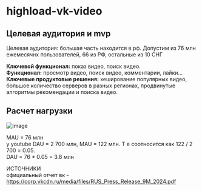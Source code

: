 # highload-vk-video

## Целевая аудитория и mvp
   
Целевая аудитория: большая часть находится в рф. Допустим из 76 млн ежемесячнх пользователей, 66 из РФ, остальные из 10 СНГ

**Ключевой функционал:** показ видео, поиск видео.\
**Функционал:** просмотр видео, поиск видео, комментарии, лайки...\
**Ключевые продуктовые решения:** хеширование популярных видео, большое количество серверов в разных регионах, продвинутые алгоритмы рекомендации и поиска видео.


## Расчет нагрузки ##

![image](https://github.com/user-attachments/assets/45a026a6-e424-4e33-92f7-b74f87bafd5a)

MAU = 76 млн\
у youtube DAU = 2 700 млн, MAU = 122 млн. Т е соотносится как 122 / 2 700 = 0.05.\
DAU = 76 * 0.05 = 3.8 млн






ИСТОЧНИКИ\
официальный отчет вк - https://corp.vkcdn.ru/media/files/RUS_Press_Release_9M_2024.pdf
